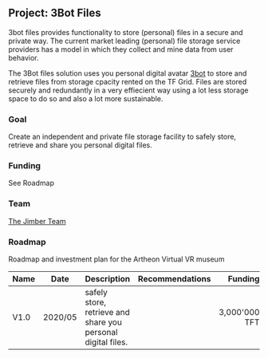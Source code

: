 ## Project: 3Bot Files
3bot files provides functionality to store (personal) files in a secure and private way.  The current market leading (personal) file storage service providers has a model in which they collect and mine data from user behavior. 

The 3Bot files solution uses you personal digital avatar [3bot](../3botdigitaltwin/README.md) to store and retrieve files from storage cpacity rented on the TF Grid.  Files are stored securely and redundantly in a very effiecient way using a lot less storage space to do so and also a lot more sustainable.

### Goal
Create an independent and private file storage facility to safely store, retrieve and share you personal digital files.

### Funding
See Roadmap

### Team

[The Jimber Team](https://www.jimber.org/securityBroker.html)

### Roadmap

Roadmap and investment plan for the Artheon Virtual VR museum

| Name         | Date   | Description | Recommendations | Funding |
|:-------------|--------|-------------|-----------------|---------:|
| V1.0 |  2020/05 | safely store, retrieve and share you personal digital files. |  |3,000'000 TFT |
